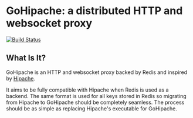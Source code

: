 GoHipache: a distributed HTTP and websocket proxy
=================================================

[![Build Status](https://drone.io/github.com/tsuru/gohipache/status.png)](https://drone.io/github.com/tsuru/gohipache/latest)

What Is It?
-----------

GoHipache is an HTTP and websocket proxy backed by Redis and inspired by
[Hipache](https://github.com/dotcloud/hipache).

It aims to be fully compatible with Hipache when Redis is used as a backend.
The same format is used for all keys stored in Redis so migrating from Hipache
to GoHipache should be completely seamless. The process should be as simple as
replacing Hipache's executable for GoHipache.
